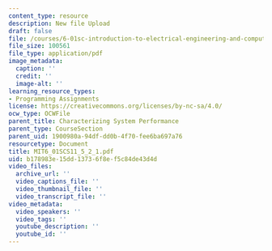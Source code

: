 ```yaml
---
content_type: resource
description: New file Upload
draft: false
file: /courses/6-01sc-introduction-to-electrical-engineering-and-computer-science-i-spring-2011/b178983e15dd13736f8ef5c84de43d4d_MIT6_01SCS11_5_2_1.pdf
file_size: 100561
file_type: application/pdf
image_metadata:
  caption: ''
  credit: ''
  image-alt: ''
learning_resource_types:
- Programming Assignments
license: https://creativecommons.org/licenses/by-nc-sa/4.0/
ocw_type: OCWFile
parent_title: Characterizing System Performance
parent_type: CourseSection
parent_uid: 1900980a-94df-dd0b-4f70-fee6ba697a76
resourcetype: Document
title: MIT6_01SCS11_5_2_1.pdf
uid: b178983e-15dd-1373-6f8e-f5c84de43d4d
video_files:
  archive_url: ''
  video_captions_file: ''
  video_thumbnail_file: ''
  video_transcript_file: ''
video_metadata:
  video_speakers: ''
  video_tags: ''
  youtube_description: ''
  youtube_id: ''
---
```

